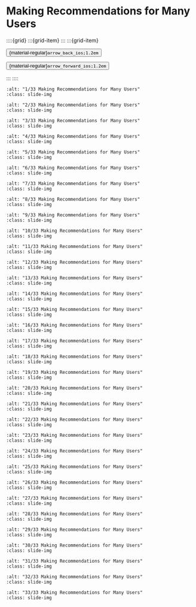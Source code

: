 # Making Recommendations for Many Users

<aside class="margin sidebar">

::::{grid}
:::{grid-item}
:::
:::{grid-item}
<div id="slide-controls" class="btn-toolbar justify-content-between">

<button id="arrow_back" class="sd-btn">{material-regular}`arrow_back_ios;1.2em`</button>

<button id="arrow_forward" class="sd-btn">{material-regular}`arrow_forward_ios;1.2em`</button>
</div>
:::
::::
</aside>
<div class="slides">
<div>

```{image} ../../../images/gcp_courses/recommendation_systems_on_gcp/content_based_recommendation/making_recommendations_for_many_users/001.jpg
:alt: "1/33 Making Recommendations for Many Users"
:class: slide-img
```
<div class="cell tag_remove-input tag_output_scroll docutils container">
<div class="cell_output docutils container">


</div>
</div>
</div>
</div>
<div class="slides">
<div>

```{image} ../../../images/gcp_courses/recommendation_systems_on_gcp/content_based_recommendation/making_recommendations_for_many_users/002.jpg
:alt: "2/33 Making Recommendations for Many Users"
:class: slide-img
```
<div class="cell tag_remove-input tag_output_scroll docutils container">
<div class="cell_output docutils container">


</div>
</div>
</div>
</div>
<div class="slides">
<div>

```{image} ../../../images/gcp_courses/recommendation_systems_on_gcp/content_based_recommendation/making_recommendations_for_many_users/003.jpg
:alt: "3/33 Making Recommendations for Many Users"
:class: slide-img
```
<div class="cell tag_remove-input tag_output_scroll docutils container">
<div class="cell_output docutils container">


</div>
</div>
</div>
</div>
<div class="slides">
<div>

```{image} ../../../images/gcp_courses/recommendation_systems_on_gcp/content_based_recommendation/making_recommendations_for_many_users/004.jpg
:alt: "4/33 Making Recommendations for Many Users"
:class: slide-img
```
<div class="cell tag_remove-input tag_output_scroll docutils container">
<div class="cell_output docutils container">


</div>
</div>
</div>
</div>
<div class="slides">
<div>

```{image} ../../../images/gcp_courses/recommendation_systems_on_gcp/content_based_recommendation/making_recommendations_for_many_users/005.jpg
:alt: "5/33 Making Recommendations for Many Users"
:class: slide-img
```
<div class="cell tag_remove-input tag_output_scroll docutils container">
<div class="cell_output docutils container">


</div>
</div>
</div>
</div>
<div class="slides">
<div>

```{image} ../../../images/gcp_courses/recommendation_systems_on_gcp/content_based_recommendation/making_recommendations_for_many_users/006.jpg
:alt: "6/33 Making Recommendations for Many Users"
:class: slide-img
```
<div class="cell tag_remove-input tag_output_scroll docutils container">
<div class="cell_output docutils container">


</div>
</div>
</div>
</div>
<div class="slides">
<div>

```{image} ../../../images/gcp_courses/recommendation_systems_on_gcp/content_based_recommendation/making_recommendations_for_many_users/007.jpg
:alt: "7/33 Making Recommendations for Many Users"
:class: slide-img
```
<div class="cell tag_remove-input tag_output_scroll docutils container">
<div class="cell_output docutils container">


</div>
</div>
</div>
</div>
<div class="slides">
<div>

```{image} ../../../images/gcp_courses/recommendation_systems_on_gcp/content_based_recommendation/making_recommendations_for_many_users/008.jpg
:alt: "8/33 Making Recommendations for Many Users"
:class: slide-img
```
<div class="cell tag_remove-input tag_output_scroll docutils container">
<div class="cell_output docutils container">


</div>
</div>
</div>
</div>
<div class="slides">
<div>

```{image} ../../../images/gcp_courses/recommendation_systems_on_gcp/content_based_recommendation/making_recommendations_for_many_users/009.jpg
:alt: "9/33 Making Recommendations for Many Users"
:class: slide-img
```
<div class="cell tag_remove-input tag_output_scroll docutils container">
<div class="cell_output docutils container">


</div>
</div>
</div>
</div>
<div class="slides">
<div>

```{image} ../../../images/gcp_courses/recommendation_systems_on_gcp/content_based_recommendation/making_recommendations_for_many_users/010.jpg
:alt: "10/33 Making Recommendations for Many Users"
:class: slide-img
```
<div class="cell tag_remove-input tag_output_scroll docutils container">
<div class="cell_output docutils container">


</div>
</div>
</div>
</div>
<div class="slides">
<div>

```{image} ../../../images/gcp_courses/recommendation_systems_on_gcp/content_based_recommendation/making_recommendations_for_many_users/011.jpg
:alt: "11/33 Making Recommendations for Many Users"
:class: slide-img
```
<div class="cell tag_remove-input tag_output_scroll docutils container">
<div class="cell_output docutils container">


</div>
</div>
</div>
</div>
<div class="slides">
<div>

```{image} ../../../images/gcp_courses/recommendation_systems_on_gcp/content_based_recommendation/making_recommendations_for_many_users/012.jpg
:alt: "12/33 Making Recommendations for Many Users"
:class: slide-img
```
<div class="cell tag_remove-input tag_output_scroll docutils container">
<div class="cell_output docutils container">


</div>
</div>
</div>
</div>
<div class="slides">
<div>

```{image} ../../../images/gcp_courses/recommendation_systems_on_gcp/content_based_recommendation/making_recommendations_for_many_users/013.jpg
:alt: "13/33 Making Recommendations for Many Users"
:class: slide-img
```
<div class="cell tag_remove-input tag_output_scroll docutils container">
<div class="cell_output docutils container">


</div>
</div>
</div>
</div>
<div class="slides">
<div>

```{image} ../../../images/gcp_courses/recommendation_systems_on_gcp/content_based_recommendation/making_recommendations_for_many_users/014.jpg
:alt: "14/33 Making Recommendations for Many Users"
:class: slide-img
```
<div class="cell tag_remove-input tag_output_scroll docutils container">
<div class="cell_output docutils container">


</div>
</div>
</div>
</div>
<div class="slides">
<div>

```{image} ../../../images/gcp_courses/recommendation_systems_on_gcp/content_based_recommendation/making_recommendations_for_many_users/015.jpg
:alt: "15/33 Making Recommendations for Many Users"
:class: slide-img
```
<div class="cell tag_remove-input tag_output_scroll docutils container">
<div class="cell_output docutils container">


</div>
</div>
</div>
</div>
<div class="slides">
<div>

```{image} ../../../images/gcp_courses/recommendation_systems_on_gcp/content_based_recommendation/making_recommendations_for_many_users/016.jpg
:alt: "16/33 Making Recommendations for Many Users"
:class: slide-img
```
<div class="cell tag_remove-input tag_output_scroll docutils container">
<div class="cell_output docutils container">


</div>
</div>
</div>
</div>
<div class="slides">
<div>

```{image} ../../../images/gcp_courses/recommendation_systems_on_gcp/content_based_recommendation/making_recommendations_for_many_users/017.jpg
:alt: "17/33 Making Recommendations for Many Users"
:class: slide-img
```
<div class="cell tag_remove-input tag_output_scroll docutils container">
<div class="cell_output docutils container">


</div>
</div>
</div>
</div>
<div class="slides">
<div>

```{image} ../../../images/gcp_courses/recommendation_systems_on_gcp/content_based_recommendation/making_recommendations_for_many_users/018.jpg
:alt: "18/33 Making Recommendations for Many Users"
:class: slide-img
```
<div class="cell tag_remove-input tag_output_scroll docutils container">
<div class="cell_output docutils container">


</div>
</div>
</div>
</div>
<div class="slides">
<div>

```{image} ../../../images/gcp_courses/recommendation_systems_on_gcp/content_based_recommendation/making_recommendations_for_many_users/019.jpg
:alt: "19/33 Making Recommendations for Many Users"
:class: slide-img
```
<div class="cell tag_remove-input tag_output_scroll docutils container">
<div class="cell_output docutils container">


</div>
</div>
</div>
</div>
<div class="slides">
<div>

```{image} ../../../images/gcp_courses/recommendation_systems_on_gcp/content_based_recommendation/making_recommendations_for_many_users/020.jpg
:alt: "20/33 Making Recommendations for Many Users"
:class: slide-img
```
<div class="cell tag_remove-input tag_output_scroll docutils container">
<div class="cell_output docutils container">


</div>
</div>
</div>
</div>
<div class="slides">
<div>

```{image} ../../../images/gcp_courses/recommendation_systems_on_gcp/content_based_recommendation/making_recommendations_for_many_users/021.jpg
:alt: "21/33 Making Recommendations for Many Users"
:class: slide-img
```
<div class="cell tag_remove-input tag_output_scroll docutils container">
<div class="cell_output docutils container">


</div>
</div>
</div>
</div>
<div class="slides">
<div>

```{image} ../../../images/gcp_courses/recommendation_systems_on_gcp/content_based_recommendation/making_recommendations_for_many_users/022.jpg
:alt: "22/33 Making Recommendations for Many Users"
:class: slide-img
```
<div class="cell tag_remove-input tag_output_scroll docutils container">
<div class="cell_output docutils container">


</div>
</div>
</div>
</div>
<div class="slides">
<div>

```{image} ../../../images/gcp_courses/recommendation_systems_on_gcp/content_based_recommendation/making_recommendations_for_many_users/023.jpg
:alt: "23/33 Making Recommendations for Many Users"
:class: slide-img
```
<div class="cell tag_remove-input tag_output_scroll docutils container">
<div class="cell_output docutils container">


</div>
</div>
</div>
</div>
<div class="slides">
<div>

```{image} ../../../images/gcp_courses/recommendation_systems_on_gcp/content_based_recommendation/making_recommendations_for_many_users/024.jpg
:alt: "24/33 Making Recommendations for Many Users"
:class: slide-img
```
<div class="cell tag_remove-input tag_output_scroll docutils container">
<div class="cell_output docutils container">


</div>
</div>
</div>
</div>
<div class="slides">
<div>

```{image} ../../../images/gcp_courses/recommendation_systems_on_gcp/content_based_recommendation/making_recommendations_for_many_users/025.jpg
:alt: "25/33 Making Recommendations for Many Users"
:class: slide-img
```
<div class="cell tag_remove-input tag_output_scroll docutils container">
<div class="cell_output docutils container">


</div>
</div>
</div>
</div>
<div class="slides">
<div>

```{image} ../../../images/gcp_courses/recommendation_systems_on_gcp/content_based_recommendation/making_recommendations_for_many_users/026.jpg
:alt: "26/33 Making Recommendations for Many Users"
:class: slide-img
```
<div class="cell tag_remove-input tag_output_scroll docutils container">
<div class="cell_output docutils container">


</div>
</div>
</div>
</div>
<div class="slides">
<div>

```{image} ../../../images/gcp_courses/recommendation_systems_on_gcp/content_based_recommendation/making_recommendations_for_many_users/027.jpg
:alt: "27/33 Making Recommendations for Many Users"
:class: slide-img
```
<div class="cell tag_remove-input tag_output_scroll docutils container">
<div class="cell_output docutils container">


</div>
</div>
</div>
</div>
<div class="slides">
<div>

```{image} ../../../images/gcp_courses/recommendation_systems_on_gcp/content_based_recommendation/making_recommendations_for_many_users/028.jpg
:alt: "28/33 Making Recommendations for Many Users"
:class: slide-img
```
<div class="cell tag_remove-input tag_output_scroll docutils container">
<div class="cell_output docutils container">


</div>
</div>
</div>
</div>
<div class="slides">
<div>

```{image} ../../../images/gcp_courses/recommendation_systems_on_gcp/content_based_recommendation/making_recommendations_for_many_users/029.jpg
:alt: "29/33 Making Recommendations for Many Users"
:class: slide-img
```
<div class="cell tag_remove-input tag_output_scroll docutils container">
<div class="cell_output docutils container">


</div>
</div>
</div>
</div>
<div class="slides">
<div>

```{image} ../../../images/gcp_courses/recommendation_systems_on_gcp/content_based_recommendation/making_recommendations_for_many_users/030.jpg
:alt: "30/33 Making Recommendations for Many Users"
:class: slide-img
```
<div class="cell tag_remove-input tag_output_scroll docutils container">
<div class="cell_output docutils container">


</div>
</div>
</div>
</div>
<div class="slides">
<div>

```{image} ../../../images/gcp_courses/recommendation_systems_on_gcp/content_based_recommendation/making_recommendations_for_many_users/031.jpg
:alt: "31/33 Making Recommendations for Many Users"
:class: slide-img
```
<div class="cell tag_remove-input tag_output_scroll docutils container">
<div class="cell_output docutils container">


</div>
</div>
</div>
</div>
<div class="slides">
<div>

```{image} ../../../images/gcp_courses/recommendation_systems_on_gcp/content_based_recommendation/making_recommendations_for_many_users/032.jpg
:alt: "32/33 Making Recommendations for Many Users"
:class: slide-img
```
<div class="cell tag_remove-input tag_output_scroll docutils container">
<div class="cell_output docutils container">


</div>
</div>
</div>
</div>
<div class="slides">
<div>

```{image} ../../../images/gcp_courses/recommendation_systems_on_gcp/content_based_recommendation/making_recommendations_for_many_users/033.jpg
:alt: "33/33 Making Recommendations for Many Users"
:class: slide-img
```
<div class="cell tag_remove-input tag_output_scroll docutils container">
<div class="cell_output docutils container">


</div>
</div>
</div>
</div>

